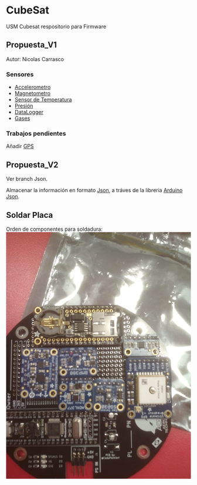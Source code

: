 # CubeSat
USM Cubesat respositorio para Firmware

## Propuesta_V1

Autor: Nicolas Carrasco


### Sensores 
- [Accelerometro](https://www.adafruit.com/product/1413)
- [Magnetometro](https://www.adafruit.com/product/3463)
- [Sensor de Temperatura](https://www.adafruit.com/product/1782)
- [Presión](https://www.adafruit.com/product/3966)
- [DataLogger](https://www.adafruit.com/product/2922)
- [Gases](https://www.adafruit.com/product/380)


### Trabajos pendientes

Añadir [GPS](https://www.adafruit.com/product/746)

## Propuesta_V2

Ver branch Json.

Almacenar la información en formato [Json](https://www.json.org/json-en.html), a tráves de la libreria [Arduino Json](https://arduinojson.org/). 

## Soldar Placa

Orden de componentes para soldadura: 
![](Imagenes/PlacaXSoldar.jpeg)
